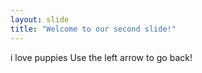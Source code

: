 ```yaml
---
layout: slide
title: "Welcome to our second slide!"
---
```

i love puppies
Use the left arrow to go back!
